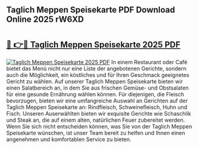 ## Taglich Meppen Speisekarte PDF Download Online 2025 rW6XD

# <h2><a href="http://gcbnq84.nevu.top/?p=Taglich+Meppen+Speisekarte">🔗 👉🔴 Taglich Meppen Speisekarte 2025 PDF</a></h2>

[![Taglich Meppen Speisekarte 2025 PDF](https://i.imgur.com/dBaPXMq.png)](http://gcbnq84.nevu.top/?p=Taglich+Meppen+Speisekarte)
In einem Restaurant oder Café bietet das Menü nicht nur eine Liste der angebotenen Gerichte, sondern auch die Möglichkeit, ein köstliches und für Ihren Geschmack geeignetes Gericht zu wählen. Auf unserer Taglich Meppen Speisekarte bieten wir einen Salatbereich an, in dem Sie aus frischen Gemüse- und Obstsalaten für eine gesunde Ernährung wählen können. Für diejenigen, die Fleisch bevorzugen, bieten wir eine umfangreiche Auswahl an Gerichten auf der Taglich Meppen Speisekarte an: Rindfleisch, Schweinefleisch, Huhn und Fisch. Unseren Auserwählten bieten wir exquisite Gerichte wie Schaschlik und Steak an, die auf einem alten, natürlichen Feuer zubereitet werden. Wenn Sie sich nicht entscheiden können, was Sie von der Taglich Meppen Speisekarte wünschen, ist unser Team bereit zu helfen und Ihnen einen angenehmen und komfortablen Service zu bieten.
